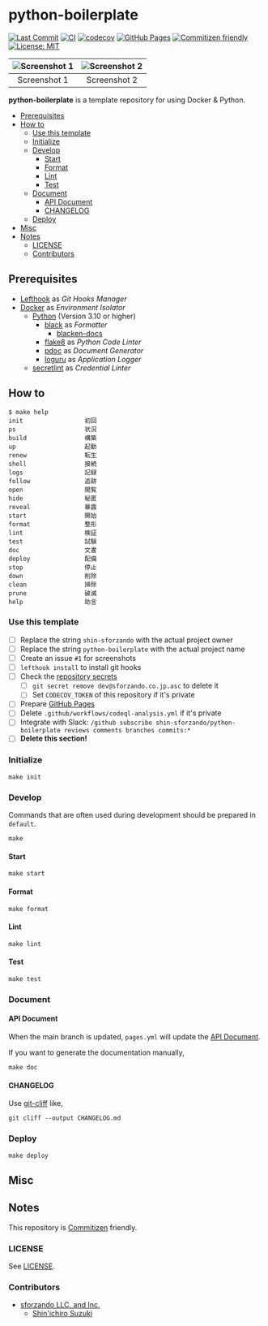 # python-boilerplate

<!-- Badges -->
[![Last Commit](https://img.shields.io/github/last-commit/shin-sforzando/python-boilerplate)](https://github.com/shin-sforzando/python-boilerplate/graphs/commit-activity)
[![CI](https://github.com/shin-sforzando/python-boilerplate/actions/workflows/ci.yml/badge.svg)](https://github.com/shin-sforzando/python-boilerplate/actions/workflows/ci.yml)
[![codecov](https://codecov.io/gh/shin-sforzando/python-boilerplate/branch/main/graph/badge.svg?token=TDCVLUJ4RF)](https://codecov.io/gh/shin-sforzando/python-boilerplate)
[![GitHub Pages](https://github.com/shin-sforzando/python-boilerplate/actions/workflows/pages.yml/badge.svg)](https://shin-sforzando.github.io/python-boilerplate/)
[![Commitizen friendly](https://img.shields.io/badge/commitizen-friendly-brightgreen.svg)](http://commitizen.github.io/cz-cli/)
[![License: MIT](https://img.shields.io/badge/License-MIT-blue.svg)](https://opensource.org/licenses/MIT)

<!-- Screenshots -->
|![Screenshot 1](https://placehold.jp/32/3d4070/ffffff/720x480.png?text=Screenshot%201)|![Screenshot 2](https://placehold.jp/32/703d40/ffffff/720x480.png?text=Screenshot%202)|
|:---:|:---:|
|Screenshot 1|Screenshot 2|

<!-- Synopsis -->
**python-boilerplate** is a template repository for using Docker & Python.

<!-- TOC -->
- [Prerequisites](#prerequisites)
- [How to](#how-to)
  - [Use this template](#use-this-template)
  - [Initialize](#initialize)
  - [Develop](#develop)
    - [Start](#start)
    - [Format](#format)
    - [Lint](#lint)
    - [Test](#test)
  - [Document](#document)
    - [API Document](#api-document)
    - [CHANGELOG](#changelog)
  - [Deploy](#deploy)
- [Misc](#misc)
- [Notes](#notes)
  - [LICENSE](#license)
  - [Contributors](#contributors)

## Prerequisites

- [Lefthook](https://github.com/evilmartians/lefthook) as *Git Hooks Manager*
- [Docker](https://www.docker.com) as *Environment Isolator*
  - [Python](https://www.python.org) (Version 3.10 or higher)
    - [black](https://github.com/psf/black) as *Formatter*
      - [blacken-docs](https://github.com/asottile/blacken-docs)
    - [flake8](https://pypi.org/project/flake8/) as *Python Code Linter*
    - [pdoc](https://github.com/mitmproxy/pdoc) as *Document Generator*
    - [loguru](https://github.com/Delgan/loguru) as *Application Logger*
  - [secretlint](https://github.com/secretlint/secretlint) as *Credential Linter*

## How to

```shell
$ make help
init                 初回
ps                   状況
build                構築
up                   起動
renew                転生
shell                接続
logs                 記録
follow               追跡
open                 閲覧
hide                 秘匿
reveal               暴露
start                開始
format               整形
lint                 検証
test                 試験
doc                  文書
deploy               配備
stop                 停止
down                 削除
clean                掃除
prune                破滅
help                 助言
```

### Use this template

- [ ] Replace the string `shin-sforzando` with the actual project owner
- [ ] Replace the string `python-boilerplate` with the actual project name
- [ ] Create an issue `#1` for screenshots
- [ ] `lefthook install` to install git hooks
- [ ] Check the [repository secrets](https://github.com/shin-sforzando/python-boilerplate/settings/secrets/actions)
  - [ ] `git secret remove dev@sforzando.co.jp.asc` to delete it
  - [ ] Set `CODECOV_TOKEN` of this repository if it's private
- [ ] Prepare [GitHub Pages](https://github.com/shin-sforzando/python-boilerplate/settings/pages)
- [ ] Delete `.github/workflows/codeql-analysis.yml` if it's private
- [ ] Integrate with Slack: `/github subscribe shin-sforzando/python-boilerplate reviews comments branches commits:*`
- [ ] **Delete this section!**

### Initialize

```shell
make init
```

### Develop

Commands that are often used during development should be prepared in `default`.

```shell
make
```

#### Start

```shell
make start
```

#### Format

```shell
make format
```

#### Lint

```shell
make lint
```

#### Test

```shell
make test
```

### Document

#### API Document

When the main branch is updated, `pages.yml` will update the [API Document](https://shin-sforzando.github.io/python-boilerplate/).

If you want to generate the documentation manually,

```shell
make doc
```

#### CHANGELOG

Use [git-cliff](https://github.com/orhun/git-cliff) like,

```shell
git cliff --output CHANGELOG.md
```

### Deploy

```shell
make deploy
```

## Misc

## Notes

This repository is [Commitizen](https://commitizen.github.io/cz-cli/) friendly.

### LICENSE

See [LICENSE](LICENSE).

### Contributors

- [sforzando LLC. and Inc.](https://sforzando.co.jp/)
  - [Shin'ichiro Suzuki](https://github.com/shin-sforzando)
